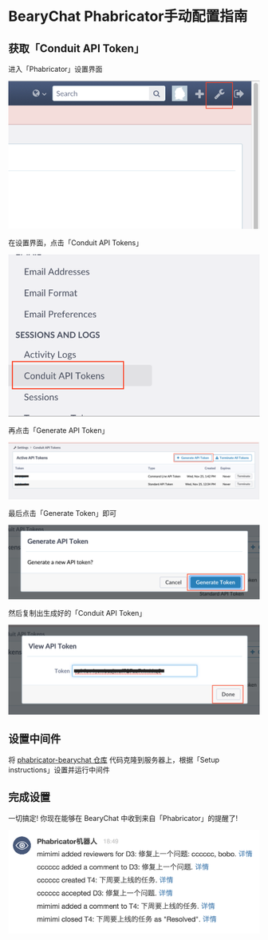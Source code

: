# BearyChat Phabricator手动配置指南

## 获取「Conduit API Token」

进入「Phabricator」设置界面

![](/tutorials/image/phabricator_settings.png)

在设置界面，点击「Conduit API Tokens」

![](/tutorials/image/phabricator_token_settings.png)

再点击「Generate API Token」

![](/tutorials/image/phabricator_generate_token.png)

最后点击「Generate Token」即可

![](/tutorials/image/phabricator_generate_token_confirm.png)

然后复制出生成好的「Conduit API Token」

![](/tutorials/image/phabricator_copy_token.png)

## 设置中间件

将 [phabricator-bearychat 仓库](https://github.com/bearyinnovative/phabricator-bearychat) 代码克隆到服务器上，根据「Setup instructions」设置并运行中间件

## 完成设置

一切搞定! 你现在能够在 BearyChat 中收到来自「Phabricator」的提醒了!

![](/tutorials/image/phabricator_in_bearychat.png)
